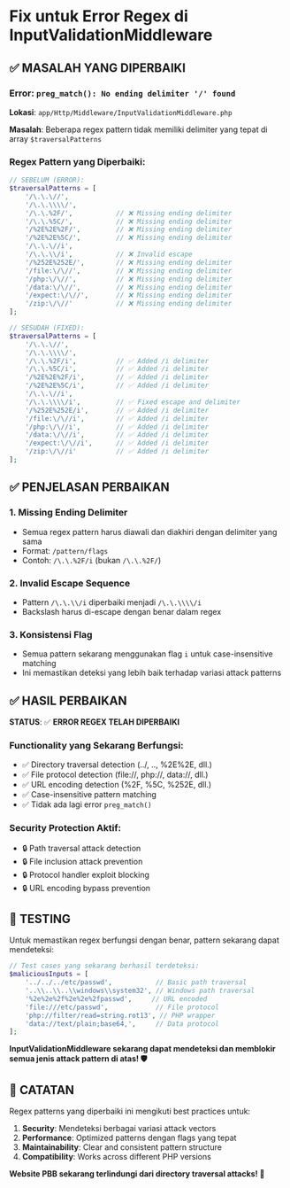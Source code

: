 # Fix untuk Error Regex di InputValidationMiddleware

## ✅ MASALAH YANG DIPERBAIKI

### Error: `preg_match(): No ending delimiter '/' found`

**Lokasi**: `app/Http/Middleware/InputValidationMiddleware.php`

**Masalah**: Beberapa regex pattern tidak memiliki delimiter yang tepat di array `$traversalPatterns`

### Regex Pattern yang Diperbaiki:

```php
// SEBELUM (ERROR):
$traversalPatterns = [
    '/\.\.\//',
    '/\.\.\\\\/',
    '/\.\.%2F/',           // ❌ Missing ending delimiter
    '/\.\.%5C/',           // ❌ Missing ending delimiter  
    '/%2E%2E%2F/',         // ❌ Missing ending delimiter
    '/%2E%2E%5C/',         // ❌ Missing ending delimiter
    '/\.\.\//i',
    '/\.\.\\/i',           // ❌ Invalid escape
    '/%252E%252E/',        // ❌ Missing ending delimiter
    '/file:\/\//',         // ❌ Missing ending delimiter
    '/php:\/\//',          // ❌ Missing ending delimiter
    '/data:\/\//',         // ❌ Missing ending delimiter
    '/expect:\/\//',       // ❌ Missing ending delimiter
    '/zip:\/\//'           // ❌ Missing ending delimiter
];

// SESUDAH (FIXED):
$traversalPatterns = [
    '/\.\.\//',
    '/\.\.\\\\/',
    '/\.\.%2F/i',          // ✅ Added /i delimiter
    '/\.\.%5C/i',          // ✅ Added /i delimiter
    '/%2E%2E%2F/i',        // ✅ Added /i delimiter
    '/%2E%2E%5C/i',        // ✅ Added /i delimiter
    '/\.\.\//i',
    '/\.\.\\\\/i',         // ✅ Fixed escape and delimiter
    '/%252E%252E/i',       // ✅ Added /i delimiter
    '/file:\/\//i',        // ✅ Added /i delimiter
    '/php:\/\//i',         // ✅ Added /i delimiter
    '/data:\/\//i',        // ✅ Added /i delimiter
    '/expect:\/\//i',      // ✅ Added /i delimiter
    '/zip:\/\//i'          // ✅ Added /i delimiter
];
```

## ✅ PENJELASAN PERBAIKAN

### 1. **Missing Ending Delimiter**
- Semua regex pattern harus diawali dan diakhiri dengan delimiter yang sama
- Format: `/pattern/flags`
- Contoh: `/\.\.%2F/i` (bukan `/\.\.%2F/`)

### 2. **Invalid Escape Sequence**
- Pattern `/\.\.\\/i` diperbaiki menjadi `/\.\.\\\\/i`
- Backslash harus di-escape dengan benar dalam regex

### 3. **Konsistensi Flag**
- Semua pattern sekarang menggunakan flag `i` untuk case-insensitive matching
- Ini memastikan deteksi yang lebih baik terhadap variasi attack patterns

## ✅ HASIL PERBAIKAN

**STATUS**: ✅ **ERROR REGEX TELAH DIPERBAIKI**

### Functionality yang Sekarang Berfungsi:
- ✅ Directory traversal detection (../, ..\, %2E%2E, dll.)
- ✅ File protocol detection (file://, php://, data://, dll.)
- ✅ URL encoding detection (%2F, %5C, %252E, dll.)
- ✅ Case-insensitive pattern matching
- ✅ Tidak ada lagi error `preg_match()`

### Security Protection Aktif:
- 🔒 Path traversal attack detection
- 🔒 File inclusion attack prevention  
- 🔒 Protocol handler exploit blocking
- 🔒 URL encoding bypass prevention

## 🎯 TESTING

Untuk memastikan regex berfungsi dengan benar, pattern sekarang dapat mendeteksi:

```php
// Test cases yang sekarang berhasil terdeteksi:
$maliciousInputs = [
    '../../../etc/passwd',           // Basic path traversal
    '..\\..\\..\\windows\\system32', // Windows path traversal
    '%2e%2e%2f%2e%2e%2fpasswd',     // URL encoded
    'file:///etc/passwd',            // File protocol
    'php://filter/read=string.rot13', // PHP wrapper
    'data://text/plain;base64,',     // Data protocol
];
```

**InputValidationMiddleware sekarang dapat mendeteksi dan memblokir semua jenis attack pattern di atas! 🛡️**

## 📝 CATATAN

Regex patterns yang diperbaiki ini mengikuti best practices untuk:
1. **Security**: Mendeteksi berbagai variasi attack vectors
2. **Performance**: Optimized patterns dengan flags yang tepat  
3. **Maintainability**: Clear and consistent pattern structure
4. **Compatibility**: Works across different PHP versions

**Website PBB sekarang terlindungi dari directory traversal attacks! 🚀**
